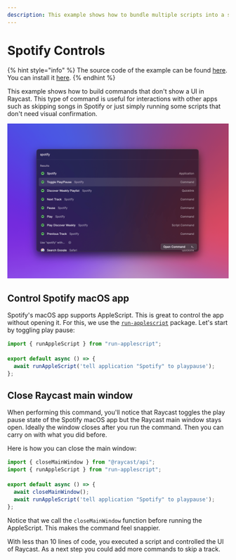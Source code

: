 ```yaml
---
description: This example shows how to bundle multiple scripts into a single extension.
---
```


# Spotify Controls

{% hint style="info" %}
The source code of the example can be found [here](https://github.com/raycast/extensions/tree/main/extensions/spotify-controls#readme). You can install it [here](https://www.raycast.com/thomas/spotify-controls).
{% endhint %}

This example shows how to build commands that don't show a UI in Raycast. This type of command is useful for interactions with other apps such as skipping songs in Spotify or just simply running some scripts that don't need visual confirmation.

![Example: Control the Spotify macOS app from Raycast](../.gitbook/assets/example-spotify-controls.png)

## Control Spotify macOS app

Spotify's macOS app supports AppleScript. This is great to control the app without opening it. For this, we use the [`run-applescript`](https://www.npmjs.com/package/run-applescript) package. Let's start by toggling play pause:

```typescript
import { runAppleScript } from "run-applescript";

export default async () => {
  await runAppleScript('tell application "Spotify" to playpause');
};
```

## Close Raycast main window

When performing this command, you'll notice that Raycast toggles the play pause state of the Spotify macOS app but the Raycast main window stays open. Ideally the window closes after you run the command. Then you can carry on with what you did before.

Here is how you can close the main window:

```typescript
import { closeMainWindow } from "@raycast/api";
import { runAppleScript } from "run-applescript";

export default async () => {
  await closeMainWindow();
  await runAppleScript('tell application "Spotify" to playpause');
};
```

Notice that we call the `closeMainWindow` function before running the AppleScript. This makes the command feel snappier.

With less than 10 lines of code, you executed a script and controlled the UI of Raycast. As a next step you could add more commands to skip a track.
